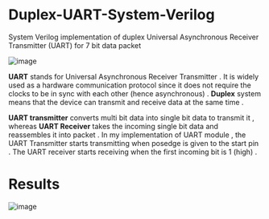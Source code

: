 # Duplex-UART-System-Verilog
System Verilog implementation of duplex Universal Asynchronous Receiver Transmitter (UART) for 7 bit data packet


![image](https://github.com/ayush-agarwal-0502/Duplex-UART-System-Verilog/assets/86561124/e5a6fda9-5961-4b14-8453-2f9af477c8c4)

__UART__ stands for Universal Asynchronous Receiver Transmitter . It is widely used as a hardware communication protocol since it does not require the clocks to be in sync with each other (hence asynchronous) . __Duplex__ system means that the device can transmit and receive data at the same time . 

__UART transmitter__ converts multi bit data into single bit data to transmit it , whereas __UART Receiver__ takes the incoming single bit data and reassembles it into packet . In my implementation of UART module , the UART Transmitter starts transmitting when posedge is given to the start pin . The UART receiver starts receiving when the first incoming bit is 1 (high) . 

# Results 

![image](https://github.com/ayush-agarwal-0502/Duplex-UART-System-Verilog/assets/86561124/5e187e12-6f18-41db-af34-285750a0067d)
